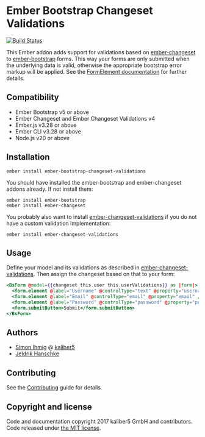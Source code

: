 # Ember Bootstrap Changeset Validations

[![Build Status](https://travis-ci.org/kaliber5/ember-bootstrap-changeset-validations.svg?branch=master)](https://travis-ci.org/kaliber5/ember-bootstrap-changeset-validations)

This Ember addon adds support for validations based on [ember-changeset](https://github.com/poteto/ember-changeset) to [ember-bootstrap](https://www.ember-bootstrap.com/) forms.
This way your forms are only submitted when the underlying data is valid, otherwise the appropriate bootstrap error
markup will be applied. See the [FormElement documentation](https://www.ember-bootstrap.com/api/classes/Components.FormElement.html) for
further details.

## Compatibility

* Ember Bootstrap v5 or above
* Ember Changeset and Ember Changeset Validations v4
* Ember.js v3.28 or above
* Ember CLI v3.28 or above
* Node.js v20 or above


## Installation

    ember install ember-bootstrap-changeset-validations

You should have installed the ember-bootstrap and ember-changeset addons already. If not install them:

```
ember install ember-bootstrap
ember install ember-changeset
```

You probably also want to install [ember-changeset-validations](https://github.com/poteto/ember-changeset-validations/)
if you do not have a custom validation implementation:

```
ember install ember-changeset-validations
```

## Usage

Define your model and its validations as described in [ember-changeset-validations](https://github.com/poteto/ember-changeset-validations/).
Then assign the changeset based on that to your form:

```hbs
<BsForm @model={{changeset this.user this.userValidations}} as |form|>
  <form.element @label="Username" @controlType="text" @property="username" />
  <form.element @label="Email" @controlType="email" @property="email" />
  <form.element @label="Password" @controlType="password" @property="password" />
  <form.submitButton>Submit</form.submitButton>
</BsForm>
```

## Authors

* [Simon Ihmig](https://github.com/simonihmig) @ [kaliber5](http://www.kaliber5.de)
* [Jeldrik Hanschke](https://github.com/jelhan)

## Contributing

See the [Contributing](CONTRIBUTING.md) guide for details.

## Copyright and license

Code and documentation copyright 2017 kaliber5 GmbH and contributors. Code released under [the MIT license](LICENSE.md).
